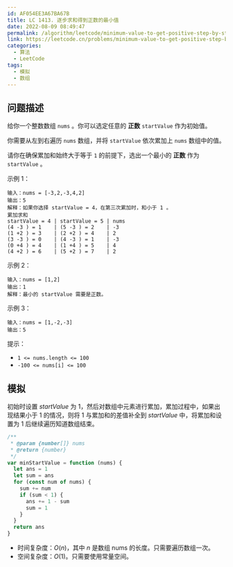 ```yaml
---
id: AF054EE3A67BA67B
title: LC 1413. 逐步求和得到正数的最小值
date: 2022-08-09 08:49:47
permalink: /algorithm/leetcode/minimum-value-to-get-positive-step-by-step-sum
link: https://leetcode.cn/problems/minimum-value-to-get-positive-step-by-step-sum
categories:
  - 算法
  - LeetCode
tags:
  - 模拟
  - 数组
---
```


<Level :type='1'/>

## 问题描述

给你一个整数数组 `nums` 。你可以选定任意的 **正数** `startValue` 作为初始值。

你需要从左到右遍历 `nums` 数组，并将 `startValue` 依次累加上 `nums` 数组中的值。

请你在确保累加和始终大于等于 `1` 的前提下，选出一个最小的 **正数** 作为 `startValue` 。

示例 1：

```text
输入：nums = [-3,2,-3,4,2]
输出：5
解释：如果你选择 startValue = 4，在第三次累加时，和小于 1 。
累加求和
startValue = 4 | startValue = 5 | nums
(4 -3 ) = 1    | (5 -3 ) = 2    | -3
(1 +2 ) = 3    | (2 +2 ) = 4    | 2
(3 -3 ) = 0    | (4 -3 ) = 1    | -3
(0 +4 ) = 4    | (1 +4 ) = 5    | 4
(4 +2 ) = 6    | (5 +2 ) = 7    | 2
```

示例 2：

```text
输入：nums = [1,2]
输出：1
解释：最小的 startValue 需要是正数。
```

示例 3：

```text
输入：nums = [1,-2,-3]
输出：5
```

提示：

- `1 <= nums.length <= 100`
- `-100 <= nums[i] <= 100`

## 模拟

初始时设置 $startValue$ 为 $1$，然后对数组中元素进行累加，累加过程中，如果出现结果小于 $1$ 的情况，则将 $1$ 与累加和的差值补全到 $startValue$ 中，将累加和设置为 $1$ 后继续遍历知道数组结束。

```javascript
/**
 * @param {number[]} nums
 * @return {number}
 */
var minStartValue = function (nums) {
  let ans = 1
  let sum = ans
  for (const num of nums) {
    sum += num
    if (sum < 1) {
      ans += 1 - sum
      sum = 1
    }
  }
  return ans
}
```

- 时间复杂度：$O(n)$，其中 $n$ 是数组 $\text{nums}$ 的长度。只需要遍历数组一次。
- 空间复杂度：$O(1)$。只需要使用常量空间。
